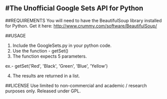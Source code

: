 #The Unofficial Google Sets API for Python
---

##REQUIREMENTS
You will need to have the BeautifulSoup library installed for Python.
Get it here: http://www.crummy.com/software/BeautifulSoup/

##USAGE
1. Include the GoogleSets.py in your python code.
2. Use the function - getSet()
3. The function expects 5 parameters.

ex.- getSet('Red', 'Black', 'Green', 'Blue', 'Yellow')

4. The results are returned in a list.

##LICENSE
Use limited to non-commercial and academic / research purposes only.
Released under GPL.




